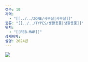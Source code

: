 ```yaml
---
갯수: 10
지역:
  - "[[../../ZONE/사무실|사무실]]"
종류: "[[../../TYPES/생활용품|생활용품]]"
위치:
  - "[[FEB-MAR]]"
상세위치: 
설명: 2024년
---
```

![](http://192.168.50.22/devices/250118_IMG_0043.jpg)